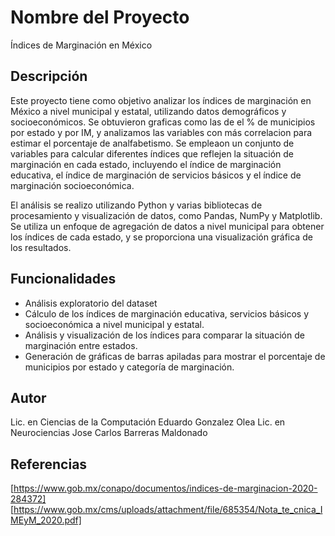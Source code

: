 # Nombre del Proyecto

Índices de Marginación en México

## Descripción

Este proyecto tiene como objetivo analizar los índices de marginación en México a nivel municipal y estatal, utilizando datos demográficos y socioeconómicos. Se obtuvieron graficas como las de el % de municipios  por estado y por IM, y analizamos las variables con más correlacion para estimar el porcentaje de analfabetismo. Se empleaon un conjunto de variables para calcular diferentes índices que reflejen la situación de marginación en cada estado, incluyendo el índice de marginación educativa, el índice de marginación de servicios básicos y el índice de marginación socioeconómica. 

El análisis se realizo utilizando Python y varias bibliotecas de procesamiento y visualización de datos, como Pandas, NumPy y Matplotlib. Se utiliza un enfoque de agregación de datos a nivel municipal para obtener los índices de cada estado, y se proporciona una visualización gráfica de los resultados.

## Funcionalidades
- Análisis exploratorio del dataset
- Cálculo de los índices de marginación educativa, servicios básicos y socioeconómica a nivel municipal y estatal.
- Análisis y visualización de los índices para comparar la situación de marginación entre estados.
- Generación de gráficas de barras apiladas para mostrar el porcentaje de municipios por estado y categoría de marginación.

## Autor

Lic. en Ciencias de la Computación Eduardo Gonzalez Olea
Lic. en Neurociencias Jose Carlos Barreras Maldonado

## Referencias

[https://www.gob.mx/conapo/documentos/indices-de-marginacion-2020-284372]
[https://www.gob.mx/cms/uploads/attachment/file/685354/Nota_te_cnica_IMEyM_2020.pdf]
